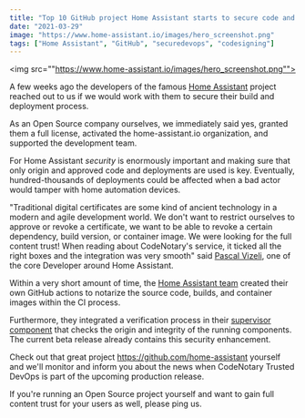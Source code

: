 ```yaml
---
title: "Top 10 GitHub project Home Assistant starts to secure code and deployments with CodeNotary"
date: "2021-03-29"
image: "https://www.home-assistant.io/images/hero_screenshot.png"
tags: ["Home Assistant", "GitHub", "securedevops", "codesigning"]
---
```


<img src=""https://www.home-assistant.io/images/hero_screenshot.png"">

A few weeks ago the developers of the famous [Home Assistant](https://www.home-assistant.io/) project reached out to us if we would work with them to secure their build and deployment process.

As an Open Source company ourselves, we immediately said yes, granted them a full license, activated the home-assistant.io organization, and supported the development team.

For Home Assistant *security* is enormously important and making sure that only origin and approved code and deployments are used is key. Eventually, hundred-thousands of deployments could be affected when a bad actor would tamper with home automation devices.

"Traditional digital certificates are some kind of ancient technology in a modern and agile development world. We don't want to restrict ourselves to approve or revoke a certificate, we want to be able to revoke a certain dependency, build version, or container image. We were looking for the full content trust! When reading about CodeNotary's service, it ticked all the right boxes and the integration was very smooth" said [Pascal Vizeli](https://twitter.com/pvizeli), one of the core Developer around Home Assistant.

Within a very short amount of time, the [Home Assistant team](https://twitter.com/hass_devs) created their own GitHub actions to notarize the source code, builds, and container images within the CI process.

Furthermore, they integrated a verification process in their [supervisor component](https://github.com/home-assistant/supervisor/pull/2735) that checks the origin and integrity of the running components.
The current beta release already contains this security enhancement.

Check out that great project https://github.com/home-assistant yourself and we'll monitor and inform you about the news when CodeNotary Trusted DevOps is part of the upcoming production release.

If you're running an Open Source project yourself and want to gain full content trust for your users as well, please ping us.
